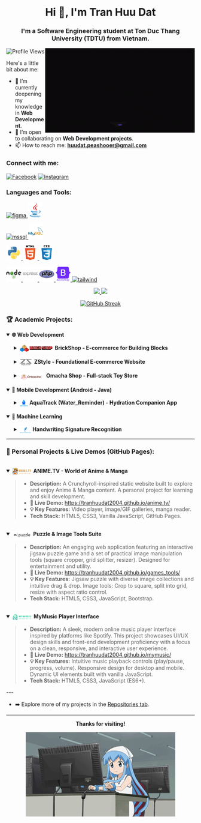<!-- Optional Banner (Keep commented out unless you want it) -->
<!-- ![MasterHead](https://1.bp.blogspot.com/-7A4WynwLsMw/XbBpCXG8fHI/AAAAAAAAMt4/uOa1bpLskYgrwGbllhSu2SDj_Mig8SXJQCLcBGAsYHQ/s1600/2000_600px.gif) -->

<h1 align="center">Hi 👋, I'm Tran Huu Dat</h1>
<h3 align="center">I'm a Software Engineering student at Ton Duc Thang University (TDTU) from Vietnam.</h3>

<img align="right" alt="Coding Animation" width="400" src="img/type.gif"> 
<!-- Make sure 'type.gif' exists in your repository or replace the src with a valid URL -->

<p align="left"> <img src="https://komarev.com/ghpvc/?username=TranHuuDat2004&label=Profile%20views&color=0e75b6&style=flat" alt="Profile Views" /> </p>

<!-- Optional Giphy Embed (Keep commented out unless you want it) -->
<!-- <div style="width:100%;height:0;padding-bottom:100%;position:relative;"><iframe src="https://giphy.com/embed/vtm4qejJIl1ERPIrbA" width="100%" height="100%" style="position:absolute" frameBorder="0" class="giphy-embed" allowFullScreen></iframe></div><p><a href="https://giphy.com/gifs/knife-crab-pikaole-vtm4qejJIl1ERPIrbA">via GIPHY</a></p> -->

Here's a little bit about me:
- 🌱 I’m currently deepening my knowledge in **Web Development**.
- 👯 I’m open to collaborating on **Web Development projects**.
- 📫 How to reach me: **huudat.peashooer@gmail.com**
<!-- - ⚡ Fun fact: I identify with the ISTP personality type. -->

<h3 align="left">Connect with me:</h3>
<p align="left">
  <!-- Twitter -->
  <!-- <a href="https://twitter.com/Rst_zsy" target="blank"><img align="center" src="https://raw.githubusercontent.com/rahuldkjain/github-profile-readme-generator/master/src/images/icons/Social/twitter.svg" alt="Twitter" height="30" width="40" /></a> -->
  
  <a href="https://www.facebook.com/tranhuudat.10112004" target="blank"><img align="center" src="https://raw.githubusercontent.com/rahuldkjain/github-profile-readme-generator/master/src/images/icons/Social/facebook.svg" alt="Facebook" height="30" width="40" /></a>
  <a href="https://www.instagram.com/huudat.2k4/" target="blank"><img align="center" src="https://raw.githubusercontent.com/rahuldkjain/github-profile-readme-generator/master/src/images/icons/Social/instagram.svg" alt="Instagram" height="30" width="40" /></a>
  
  <!-- Discord -->
  <!-- <a href="https://discord.gg/YOUR_DISCORD_ID" target="blank"><img align="center" src="https://raw.githubusercontent.com/rahuldkjain/github-profile-readme-generator/master/src/images/icons/Social/discord.svg" alt="Discord" height="30" width="40" /></a> -->
</p>

<h3 align="left">Languages and Tools:</h3>
<p align="left"> 
  <!-- Commented out icons - uncomment if you use them -->
  <!-- <a href="https://azure.microsoft.com/en-in/" target="_blank" rel="noreferrer"> <img src="https://www.vectorlogo.zone/logos/microsoft_azure/microsoft_azure-icon.svg" alt="azure" width="40" height="40"/> </a> -->
  <!-- <a href="https://www.cprogramming.com/" target="_blank" rel="noreferrer"> <img src="https://raw.githubusercontent.com/devicons/devicon/master/icons/c/c-original.svg" alt="c" width="40" height="40"/> </a> -->
  <!-- <a href="https://www.docker.com/" target="_blank" rel="noreferrer"> <img src="https://raw.githubusercontent.com/devicons/devicon/master/icons/docker/docker-original-wordmark.svg" alt="docker" width="40" height="40"/> </a> -->
  
  <a href="https://www.figma.com/" target="_blank" rel="noreferrer"> <img src="https://www.vectorlogo.zone/logos/figma/figma-icon.svg" alt="figma" width="40" height="40"/> </a> 
  <a href="https://www.java.com" target="_blank" rel="noreferrer"> <img src="https://raw.githubusercontent.com/devicons/devicon/master/icons/java/java-original.svg" alt="java" width="40" height="40"/> </a> 
  
  <!-- <a href="https://www.linux.org/" target="_blank" rel="noreferrer"> <img src="https://raw.githubusercontent.com/devicons/devicon/master/icons/linux/linux-original.svg" alt="linux" width="40" height="40"/> </a> -->
  <!-- <a href="https://www.mathworks.com/" target="_blank" rel="noreferrer"> <img src="https://upload.wikimedia.org/wikipedia/commons/2/21/Matlab_Logo.png" alt="matlab" width="40" height="40"/> </a> -->
  
  <a href="https://www.microsoft.com/en-us/sql-server" target="_blank" rel="noreferrer"> <img src="https://www.svgrepo.com/show/303229/microsoft-sql-server-logo.svg" alt="mssql" width="40" height="40"/> </a> 
  <a href="https://www.mysql.com/" target="_blank" rel="noreferrer"> <img src="https://raw.githubusercontent.com/devicons/devicon/master/icons/mysql/mysql-original-wordmark.svg" alt="mysql" width="40" height="40"/> </a> 
  
  <!-- <a href="https://www.oracle.com/" target="_blank" rel="noreferrer"> <img src="https://raw.githubusercontent.com/devicons/devicon/master/icons/oracle/oracle-original.svg" alt="oracle" width="40" height="40"/> </a> -->
  
  <a href="https://www.python.org" target="_blank" rel="noreferrer"> <img src="https://raw.githubusercontent.com/devicons/devicon/master/icons/python/python-original.svg" alt="python" width="40" height="40"/> </a> 
  <a href="#" target="_blank" rel="noreferrer"> <img src="https://raw.githubusercontent.com/devicons/devicon/master/icons/html5/html5-original-wordmark.svg" alt="html5" width="40" height="40"/> </a> 
  <a href="#" target="_blank" rel="noreferrer"> <img src="https://raw.githubusercontent.com/devicons/devicon/master/icons/css3/css3-original-wordmark.svg" alt="css3" width="40" height="40"/> </a> 
  <!-- Uncomented relevant icons -->
  <a href="https://nodejs.org" target="_blank" rel="noreferrer"> <img src="https://raw.githubusercontent.com/devicons/devicon/master/icons/nodejs/nodejs-original-wordmark.svg" alt="NodeJS" width="40" height="40"/> </a>
  <a href="https://expressjs.com" target="_blank" rel="noreferrer"> <img src="https://raw.githubusercontent.com/devicons/devicon/master/icons/express/express-original-wordmark.svg" alt="Express" width="40" height="40"/> </a>
  <a href="https://www.php.net" target="_blank" rel="noreferrer"> <img src="https://raw.githubusercontent.com/devicons/devicon/master/icons/php/php-original.svg" alt="php" width="40" height="40"/> </a>
  <a href="https://getbootstrap.com" target="_blank" rel="noreferrer"> <img src="https://raw.githubusercontent.com/devicons/devicon/master/icons/bootstrap/bootstrap-plain-wordmark.svg" alt="bootstrap" width="40" height="40"/> </a>
  <a href="https://tailwindcss.com/" target="_blank" rel="noreferrer"> <img src="https://www.vectorlogo.zone/logos/tailwindcss/tailwindcss-icon.svg" alt="tailwind" width="40" height="40"/> </a>
</p>

<p align="center">
  <a href="https://github.com/TranHuuDat2004/github-readme-stats">
    <img height="200" src="https://github-readme-stats.vercel.app/api?username=TranHuuDat2004&theme=radical&show_icons=true&include_all_commits=true&count_private=true" />
  </a>
  <a href="https://github.com/TranHuuDat2004/github-readme-stats"> <!-- Corrected link wrapper for consistency -->
    <img height="200" src="https://github-readme-stats.vercel.app/api/top-langs?username=TranHuuDat2004&theme=radical&layout=compact&langs_count=8&card_width=320" /> 
    <!-- Corrected username=TranHuuDat2004 -->
  </a>
</p>

<p align="center">
  <a href="https://git.io/streak-stats">
    <img src="https://streak-stats.demolab.com/?user=TranHuuDat2004&theme=radical&langs_count=8&card_width=805" alt="GitHub Streak" /> 
    <!-- Adjusted card_width slightly, you can fine-tune this -->
  </a>
</p>

### 🏆 Academic Projects:

<details open>
<summary><strong>🌐 Web Development</strong></summary>
<br>
<div style="padding-left: 20px;">

<details>
<summary>
<img alt="BrickShop Logo" height="20" src="img/logo_brickshop.png" align="center">
<strong>BrickShop - E-commerce for Building Blocks</strong>
</summary>
<div style="padding-left: 40px; padding-top: 10px;">
<p>Engineered an e-commerce hub for building block fans (Qman, Keeppley, LEGO). Key features include seamless product browsing, secure checkout, order management, and a dedicated administration dashboard for efficient business operations.</p>
<ul>
<li><strong>Frontend:</strong> HTML5, CSS3, JavaScript, Bootstrap (Customer UI), Tailwind CSS (Admin UI)</li>
<li><strong>Backend:</strong> Node.js, Express.js</li>
<li><strong>Database:</strong> MySQL</li>
</ul>
</div>
</details>

<br>

<details>
<summary>
<img alt="ZStyle Logo" height="20" src="img/logo_zstyle.png" align="center">
<strong>ZStyle - Foundational E-commerce Website</strong>
</summary>
<div style="padding-left: 40px; padding-top: 10px;">
<p>Developed a foundational e-commerce website for clothing as a course project. Implemented core functionalities for users to explore fashion items and proceed through a basic purchase flow.</p>
<ul>
<li><strong>Frontend:</strong> HTML5, CSS3, JavaScript</li>
<li><strong>Backend:</strong> PHP</li>
<li><strong>Database:</strong> MySQL</li>
</ul>
</div>
</details>

<br>

<details>
<summary>
<img alt="Omacha Shop Logo" height="20" src="img/logo_omacha.png" align="center">
<strong>Omacha Shop - Full-stack Toy Store</strong>
</summary>
<div style="padding-left: 40px; padding-top: 10px;">
<p>A delightful e-commerce platform specializing in toys, developed as a full-stack web application. Features comprehensive online shopping experience for customers and a robust administration system for efficient management.</p>
<ul>
<li><strong>Frontend:</strong> HTML5, CSS3, JavaScript, Bootstrap</li>
<li><strong>Backend:</strong> PHP</li>
<li><strong>Database:</strong> MySQL</li>
</ul>
</div>
</details>

</div>
</details>

<br>

<details open>
<summary><strong>📱 Mobile Development (Android - Java)</strong></summary>
<br>
<div style="padding-left: 20px;">

<details>
<summary>
<img alt="AquaTrack Logo" height="20" src="img/logo_aquatrack.png" align="center">
<strong>AquaTrack (Water_Reminder) - Hydration Companion App</strong>
</summary>
<div style="padding-left: 40px; padding-top: 10px;">
<p>Created AquaTrack, a native Android application promoting better hydration. Allows users to easily log water consumption, visualize progress towards daily goals, and store data persistently using Firebase Firestore.</p>
<ul>
<li><strong>Platform:</strong> Android</li>
<li><strong>Language:</strong> Java</li>
<li><strong>Database:</strong> Firebase Firestore</li>
</ul>
</div>
</details>

</div>
</details>

<br>

<details open>
<summary><strong>🧠 Machine Learning</strong></summary>
<br>
<div style="padding-left: 20px;">

<details>
<summary>
<img alt="Handwriting Signature Recognition" height="20" src="img/logo_handwriting.png" align="center">
<strong>Handwriting Signature Recognition</strong>
</summary>
<div style="padding-left: 40px; padding-top: 10px;">
<p>Developed a machine learning model for authenticating handwritten signatures. This project explores techniques for feature extraction and classification to verify signature authenticity.</p>
<ul>
<li><strong>Language:</strong> Python</li>
<li><strong>Libraries/Frameworks:</strong> TensorFlow, Keras, scikit-learn, OpenCV</li>
</ul>
</div>
</details>

</div>
</details>

---

### 🚀 Personal Projects & Live Demos (GitHub Pages):

<br>

<details open>
<summary>
<img alt="ANIME.TV Logo" height="20" src="img/logo_animetv.png" align="center">
<strong>ANIME.TV - World of Anime & Manga</strong>
</summary>
<blockquote>
<ul>
    <li><strong>Description:</strong> A Crunchyroll-inspired static website built to explore and enjoy Anime & Manga content. A personal project for learning and skill development.</li>
    <li><strong>🔗 Live Demo:</strong> <a href="https://tranhuudat2004.github.io/anime.tv/">https://tranhuudat2004.github.io/anime.tv/</a></li>
    <li><strong>💡 Key Features:</strong> Video player, image/GIF galleries, manga reader.</li>
    <li><strong>Tech Stack:</strong> HTML5, CSS3, Vanilla JavaScript, GitHub Pages.</li>
</ul>
</blockquote>
</details>

<br>

<details open>
<summary>
<img alt="Puzzle Logo" height="20" src="img/logo_puzzle.png" align="center">
<strong>Puzzle & Image Tools Suite</strong>
</summary>
<blockquote>
<ul>
    <li><strong>Description:</strong> An engaging web application featuring an interactive jigsaw puzzle game and a set of practical image manipulation tools (square cropper, grid splitter, resizer). Designed for entertainment and utility.</li>
    <li><strong>🔗 Live Demo:</strong> <a href="https://tranhuudat2004.github.io/games_tools/">https://tranhuudat2004.github.io/games_tools/</a></li>
    <li><strong>💡 Key Features:</strong> Jigsaw puzzle with diverse image collections and intuitive drag & drop. Image tools: Crop to square, split into grid, resize with aspect ratio control.</li>
    <li><strong>Tech Stack:</strong> HTML5, CSS3, JavaScript, Bootstrap.</li>
</ul>
</blockquote>
</details>

<br>

<details open>
<summary>
<img alt="Mymusic Logo" height="20" src="img/logo_mymusic.png" align="center">
<strong>MyMusic Player Interface</strong>
</summary>
<blockquote>
<ul>
    <li><strong>Description:</strong> A sleek, modern online music player interface inspired by platforms like Spotify. This project showcases UI/UX design skills and front-end development proficiency with a focus on a clean, responsive, and interactive user experience.</li>
    <li><strong>🔗 Live Demo:</strong> <a href="https://tranhuudat2004.github.io/mymusic/">https://tranhuudat2004.github.io/mymusic/</a></li>
    <li><strong>💡 Key Features:</strong> Intuitive music playback controls (play/pause, progress, volume). Responsive design for desktop and mobile. Dynamic UI elements built with vanilla JavaScript.</li>
    <li><strong>Tech Stack:</strong> HTML5, CSS3, JavaScript (ES6+).</li>
</ul>
</blockquote>
</details>
---

*   ➡️ Explore more of my projects in the [Repositories tab](https://github.com/TranHuuDat2004?tab=repositories).

---

<p align="center">
  <strong>Thanks for visiting!</strong> 
  <!-- Hoặc bạn có thể dùng: **Thanks for visiting!** -->
</p>
<p align="center">
  <img src="img/coding.gif" alt="Coding GIF - Thanks for visiting!" width="400"/> 
  <!-- Make sure 'coding.gif' exists or replace src -->
</p>
